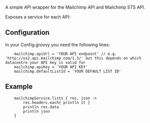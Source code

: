 
A simple API wrapper for the Mailchimp API and Mailchimp STS API.

Exposes a service for each API:

Configuration
-------------

In your Config.groovy you need the following lines:

		mailchimp.apiUrl = 'YOUR API endpoint' // e.g. 'http://us2.api.mailchimp.com/1.3/' but this depends on which datacentre your API key is valid for
		mailchimp.apiKey = 'YOUR API KEY'
		mailchimp.defaultListId = 'YOUR DEFAULT LIST ID'

Example
-------

		mailchimpService.lists { res, json ->
			res.headers.each{ println it }
			println res.data
			println json
		}		


